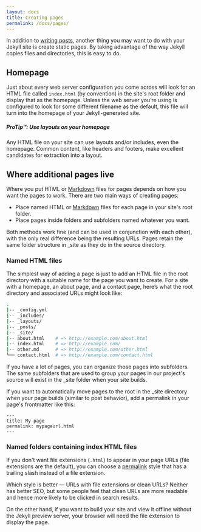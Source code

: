 ```yaml
---
layout: docs
title: Creating pages
permalink: /docs/pages/
---
```


In addition to [writing posts](../posts/), another thing you may want to do
with your Jekyll site is create static pages. By taking advantage of the way
Jekyll copies files and directories, this is easy to do.

## Homepage

Just about every web server configuration you come across will look for an HTML
file called `index.html` (by convention) in the site's root folder and display
that as the homepage. Unless the web server you’re using is configured to look
for some different filename as the default, this file will turn into the
homepage of your Jekyll-generated site.

<div class="note">
  <h5>ProTip™: Use layouts on your homepage</h5>
  <p>
    Any HTML file on your site can use layouts and/or includes, even the
    homepage. Common content, like headers and footers, make excellent
    candidates for extraction into a layout.
  </p>
</div>

## Where additional pages live

Where you put HTML or [Markdown](https://daringfireball.net/projects/markdown/)
files for pages depends on how you want the pages to work. There are two main ways of creating pages:

- Place named HTML or [Markdown](https://daringfireball.net/projects/markdown/)
files for each page in your site's root folder.
- Place pages inside folders and subfolders named whatever you want.

Both methods work fine (and can be used in conjunction with each other),
with the only real difference being the resulting URLs. Pages retain the same folder structure in _site as they do in the source directory.

### Named HTML files

The simplest way of adding a page is just to add an HTML file in the root
directory with a suitable name for the page you want to create. For a site with
a homepage, an about page, and a contact page, here’s what the root directory
and associated URLs might look like:

```sh
.
|-- _config.yml
|-- _includes/
|-- _layouts/
|-- _posts/
|-- _site/
|-- about.html    # => http://example.com/about.html
|-- index.html    # => http://example.com/
|-- other.md      # => http://example.com/other.html
└── contact.html  # => http://example.com/contact.html
```

If you have a lot of pages, you can organize those pages into subfolders. The same subfolders that are used to group your pages in our project's source will exist in the _site folder when your site builds.

If you want to automatically move pages to the root in the _site directory when your page builds (similar to post behavior), add a permalink in your page's frontmatter like this:

```
---
title: My page
permalink: mypageurl.html
---
```

### Named folders containing index HTML files

If you don't want file extensions (`.html`) to appear in your page URLs (file extensions are the default), you can choose a [permalink](../permalinks.html) style that has a trailing slash instead of a file extension.

Which style is better &mdash; URLs with file extensions or clean URLs? Neither has better SEO, but some people feel that clean URLs are more readable and hence more likely to be clicked in search results.

On the other hand, if you want to build your site and view it offline without the Jekyll preview server, your browser will need the file extension to display the page.
